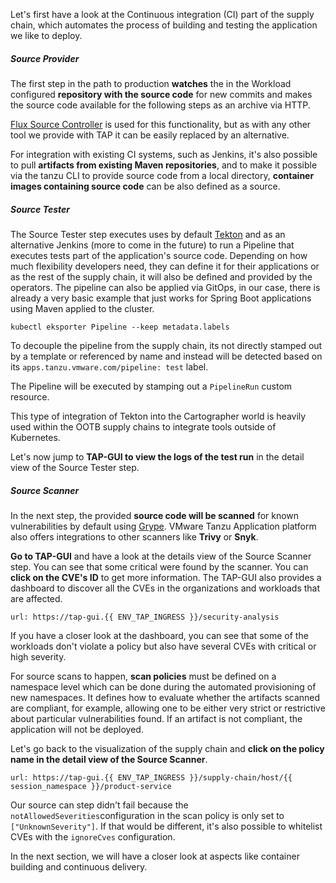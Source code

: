 Let's first have a look at the Continuous integration (CI) part of the supply chain, which automates the process of building and testing the application we like to deploy.

##### Source Provider

The first step in the path to production **watches** the in the Workload configured **repository with the source code** for new commits and makes the source code available for the following steps as an archive via HTTP. 

[Flux Source Controller](https://fluxcd.io/flux/components/source/) is used for this functionality, but as with any other tool we provide with TAP it can be easily replaced by an alternative.

For integration with existing CI systems, such as Jenkins, it's also possible to pull **artifacts from existing Maven repositories**, and 
to make it possible via the tanzu CLI to provide source code from a local directory, **container images containing source code** can be also defined as a source.

##### Source Tester
 
The Source Tester step executes uses by default [Tekton](https://tekton.dev) and as an alternative Jenkins (more to come in the future) to run a Pipeline that executes tests part of the application's source code. 
Depending on how much flexibility developers need, they can define it for their applications or as the rest of the supply chain, it will also be defined and provided by the operators. The pipeline can also be applied via GitOps, in our case, there is already a very basic example that just works for Spring Boot applications using Maven applied to the cluster.
```execute
kubectl eksporter Pipeline --keep metadata.labels
```

To decouple the pipeline from the supply chain, its not directly stamped out by a template or referenced by name and instead will be detected based on its `apps.tanzu.vmware.com/pipeline: test` label.

The Pipeline will be executed by stamping out a `PipelineRun` custom resource.

This type of integration of Tekton into the Cartographer world is heavily used within the OOTB supply chains to integrate tools outside of Kubernetes.

Let's now jump to **TAP-GUI to view the logs of the test run** in the detail view of the Source Tester step.

##### Source Scanner

In the next step, the provided **source code will be scanned** for known vulnerabilities by default using [Grype](https://github.com/anchore/grype). VMware Tanzu Application platform also offers integrations to other scanners like **Trivy** or **Snyk**.

**Go to TAP-GUI** and have a look at the details view of the Source Scanner step. You can see that some critical were found by the scanner. 
You can **click on the CVE's ID** to get more information.
The TAP-GUI also provides a dashboard to discover all the CVEs in the organizations and workloads that are affected.
```dashboard:open-url
url: https://tap-gui.{{ ENV_TAP_INGRESS }}/security-analysis
```
If you have a closer look at the dashboard, you can see that some of the workloads don't violate a policy but also have several CVEs with critical or high severity.

For source scans to happen, **scan policies** must be defined on a namespace level which can be done during the automated provisioning of new namespaces. It defines how to evaluate whether the artifacts scanned are compliant, for example, allowing one to be either very strict or restrictive about particular vulnerabilities found. 
If an artifact is not compliant, the application will not be deployed.

Let's go back to the visualization of the supply chain and **click on the policy name in the detail view of the Source Scanner**.
```dashboard:open-url
url: https://tap-gui.{{ ENV_TAP_INGRESS }}/supply-chain/host/{{ session_namespace }}/product-service
```
Our source can step didn't fail because the `notAllowedSeverities`configuration in the scan policy is only set to `["UnknownSeverity"]`. If that would be different, it's also possible to whitelist CVEs with the `ignoreCves` configuration.

In the next section, we will have a closer look at aspects like container building and continuous delivery.